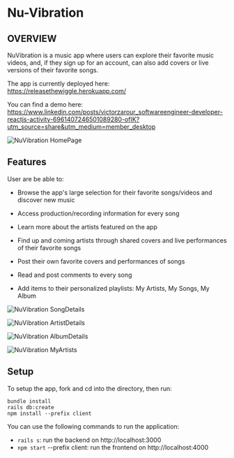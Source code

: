 

# Nu-Vibration

## OVERVIEW

NuVibration is a music app where users can explore their favorite music videos, and, if they sign up for an account, can also add covers or live versions of their favorite songs.

The app is currently deployed here: https://releasethewiggle.herokuapp.com/

You can find a demo here: https://www.linkedin.com/posts/victorzarour_softwareengineer-developer-reactjs-activity-6961407246501089280-ofIK?utm_source=share&utm_medium=member_desktop

![NuVibration  HomePage](https://user-images.githubusercontent.com/79528112/189636827-ace865b3-d704-4ad6-9395-c16482de2dd6.JPG)

## Features

User are be able to:

- Browse the app's large selection for their favorite songs/videos and discover new music

- Access production/recording information for every song

- Learn more about the artists featured on the app

- Find up and coming artists through shared covers and live performances of their favorite songs

- Post their own favorite covers and performances of songs

- Read and post comments to every song

- Add items to their personalized playlists: My Artists, My Songs, My Album

![NuVibration  SongDetails](https://user-images.githubusercontent.com/79528112/189637078-603adab2-8656-446e-ac02-ab3e3d722625.JPG)

![NuVibration  ArtistDetails](https://user-images.githubusercontent.com/79528112/189637086-afb78e4e-fbae-4fbf-9c0d-e06bbb959169.JPG)

![NuVibration  AlbumDetails](https://user-images.githubusercontent.com/79528112/189637166-7012a2e0-4471-4ce5-ae98-179855395826.JPG)

![NuVibration  MyArtists](https://user-images.githubusercontent.com/79528112/189637213-aa30a2d7-6eca-4398-aaa8-033d68a78f76.JPG)


## Setup

To setup the app, fork and cd into the directory, then run:

```
bundle install
rails db:create
npm install --prefix client
```

You can use the following commands to run the application:

- ```rails s```: run the backend on http://localhost:3000
- ```npm start``` --prefix client: run the frontend on http://localhost:4000




